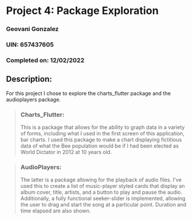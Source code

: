 # Project 4: Package Exploration

### Geovani Gonzalez

### UIN: 657437605

### Completed on: 12/02/2022

## Description:

For this project I chose to explore the
charts_flutter package and the audioplayers
package.

> ### Charts_Flutter:
>
> This is a package that allows
> for the ability to graph data in a variety
> of forms, including what I used in the
> first screen of this application, bar charts.
> I used this package to make a chart displaying
> fictitious data of what the Bee population
> would be if I had been elected as World
> Dictator in 2012 at 10 years old.

> ### AudioPlayers:
>
> The latter is a package allowing for the playback
> of audio files. I've used this to create a list
> of music-player styled cards that display an
> album cover, title, artists, and a button to
> play and pause the audio. Additionally, a fully
> functional seeker-slider is implemented, allowing
> the user to drag and start the song at a particular
> point. Duration and time elapsed are also shown.
